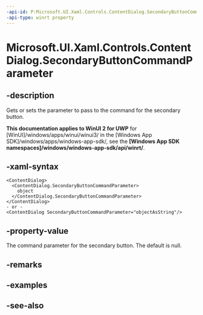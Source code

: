 ```yaml
---
-api-id: P:Microsoft.UI.Xaml.Controls.ContentDialog.SecondaryButtonCommandParameter
-api-type: winrt property
---
```


<!-- Property syntax
public object SecondaryButtonCommandParameter { get;  set; }
-->

# Microsoft.UI.Xaml.Controls.ContentDialog.SecondaryButtonCommandParameter

## -description
Gets or sets the parameter to pass to the command for the secondary button.

**This documentation applies to WinUI 2 for UWP** for [WinUI]/windows/apps/winui/winui3/ in the [Windows App SDK]/windows/apps/windows-app-sdk/, see the **[Windows App SDK namespaces]/windows/windows-app-sdk/api/winrt/**.

## -xaml-syntax
```xaml
<ContentDialog>
  <ContentDialog.SecondaryButtonCommandParameter>
    object
  </ContentDialog.SecondaryButtonCommandParameter>
</ContentDialog>
- or -
<ContentDialog SecondaryButtonCommandParameter="objectAsString"/>
```


## -property-value
The command parameter for the secondary button. The default is null.

## -remarks

## -examples

## -see-also
